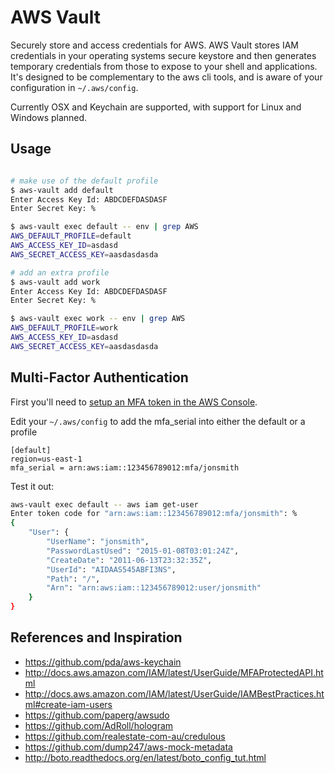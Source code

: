 AWS Vault
=========

Securely store and access credentials for AWS. AWS Vault stores IAM credentials in your operating systems secure keystore and then generates temporary credentials from those to expose to your shell and applications. It's designed to be complementary to the aws cli tools, and is aware of your configuration in `~/.aws/config`.

Currently OSX and Keychain are supported, with support for Linux and Windows planned.

## Usage

```bash

# make use of the default profile
$ aws-vault add default
Enter Access Key Id: ABDCDEFDASDASF
Enter Secret Key: %

$ aws-vault exec default -- env | grep AWS
AWS_DEFAULT_PROFILE=default
AWS_ACCESS_KEY_ID=asdasd
AWS_SECRET_ACCESS_KEY=aasdasdasda

# add an extra profile
$ aws-vault add work
Enter Access Key Id: ABDCDEFDASDASF
Enter Secret Key: %

$ aws-vault exec work -- env | grep AWS
AWS_DEFAULT_PROFILE=work
AWS_ACCESS_KEY_ID=asdasd
AWS_SECRET_ACCESS_KEY=aasdasdasda
```

## Multi-Factor Authentication

First you'll need to [setup an MFA token in the AWS Console](http://docs.aws.amazon.com/IAM/latest/UserGuide/GenerateMFAConfigAccount.html).

Edit your `~/.aws/config` to add the mfa_serial into either the default or a profile

```
[default]
region=us-east-1
mfa_serial = arn:aws:iam::123456789012:mfa/jonsmith
```

Test it out:

```bash
aws-vault exec default -- aws iam get-user
Enter token code for "arn:aws:iam::123456789012:mfa/jonsmith": %
{
    "User": {
        "UserName": "jonsmith",
        "PasswordLastUsed": "2015-01-08T03:01:24Z",
        "CreateDate": "2011-06-13T23:32:35Z",
        "UserId": "AIDAAS545ABFI3NS",
        "Path": "/",
        "Arn": "arn:aws:iam::123456789012:user/jonsmith"
    }
}
```

## References and Inspiration

 * https://github.com/pda/aws-keychain
 * http://docs.aws.amazon.com/IAM/latest/UserGuide/MFAProtectedAPI.html
 * http://docs.aws.amazon.com/IAM/latest/UserGuide/IAMBestPractices.html#create-iam-users
 * https://github.com/paperg/awsudo
 * https://github.com/AdRoll/hologram
 * https://github.com/realestate-com-au/credulous
 * https://github.com/dump247/aws-mock-metadata
 * http://boto.readthedocs.org/en/latest/boto_config_tut.html


